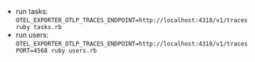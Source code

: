 * run tasks: `OTEL_EXPORTER_OTLP_TRACES_ENDPOINT=http://localhost:4318/v1/traces ruby tasks.rb`
* run users: `OTEL_EXPORTER_OTLP_TRACES_ENDPOINT=http://localhost:4318/v1/traces PORT=4568 ruby users.rb`
